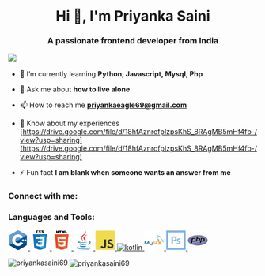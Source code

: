 <h1 align="center">Hi 👋, I'm Priyanka Saini</h1>
<h3 align="center">A passionate frontend developer from India</h3>

<p align="left"> <img src="https://drive.google.com/file/d/1baIh7-JJe5Da0mabioQCkJlUarw6ZCZg/view" /> </p>

- 🌱 I’m currently learning **Python, Javascript, Mysql, Php**

- 💬 Ask me about **how to live alone**

- 📫 How to reach me **priyankaeagle69@gmail.com**

- 📄 Know about my experiences [https://drive.google.com/file/d/18hfAznrofpIzpsKhS_8RAgMB5mHf4fb-/view?usp=sharing](https://drive.google.com/file/d/18hfAznrofpIzpsKhS_8RAgMB5mHf4fb-/view?usp=sharing)

- ⚡ Fun fact **I am blank when someone wants an answer from me**

<h3 align="left">Connect with me:</h3>
<p align="left">
</p>

<h3 align="left">Languages and Tools:</h3>
<p align="left"> <a href="https://www.w3schools.com/cpp/" target="_blank" rel="noreferrer"> <img src="https://raw.githubusercontent.com/devicons/devicon/master/icons/cplusplus/cplusplus-original.svg" alt="cplusplus" width="40" height="40"/> </a> <a href="https://www.w3schools.com/css/" target="_blank" rel="noreferrer"> <img src="https://raw.githubusercontent.com/devicons/devicon/master/icons/css3/css3-original-wordmark.svg" alt="css3" width="40" height="40"/> </a> <a href="https://www.w3.org/html/" target="_blank" rel="noreferrer"> <img src="https://raw.githubusercontent.com/devicons/devicon/master/icons/html5/html5-original-wordmark.svg" alt="html5" width="40" height="40"/> </a> <a href="https://www.java.com" target="_blank" rel="noreferrer"> <img src="https://raw.githubusercontent.com/devicons/devicon/master/icons/java/java-original.svg" alt="java" width="40" height="40"/> </a> <a href="https://developer.mozilla.org/en-US/docs/Web/JavaScript" target="_blank" rel="noreferrer"> <img src="https://raw.githubusercontent.com/devicons/devicon/master/icons/javascript/javascript-original.svg" alt="javascript" width="40" height="40"/> </a> <a href="https://kotlinlang.org" target="_blank" rel="noreferrer"> <img src="https://www.vectorlogo.zone/logos/kotlinlang/kotlinlang-icon.svg" alt="kotlin" width="40" height="40"/> </a> <a href="https://www.mysql.com/" target="_blank" rel="noreferrer"> <img src="https://raw.githubusercontent.com/devicons/devicon/master/icons/mysql/mysql-original-wordmark.svg" alt="mysql" width="40" height="40"/> </a> <a href="https://www.photoshop.com/en" target="_blank" rel="noreferrer"> <img src="https://raw.githubusercontent.com/devicons/devicon/master/icons/photoshop/photoshop-line.svg" alt="photoshop" width="40" height="40"/> </a> <a href="https://www.php.net" target="_blank" rel="noreferrer"> <img src="https://raw.githubusercontent.com/devicons/devicon/master/icons/php/php-original.svg" alt="php" width="40" height="40"/> </a> </p>

<p><img align="left" src="https://github-readme-stats.vercel.app/api/top-langs?username=priyankasaini69&show_icons=true&locale=en&layout=compact" alt="priyankasaini69" /></p>

<p>&nbsp;<img align="center" src="https://github-readme-stats.vercel.app/api?username=priyankasaini69&show_icons=true&locale=en" alt="priyankasaini69" /></p>
